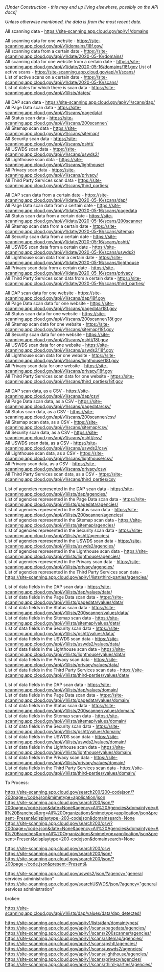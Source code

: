 _[Under Construction - this may end up living elsewhere, possibly on the API docs]_

_Unless otherwise mentioned, the data is from the most recent date._

All scanning data - https://site-scanning.app.cloud.gov/api/v1/domains  

All scanning data for one website - https://site-scanning.app.cloud.gov/api/v1/domains/18f.gov/  
All scanning data from a certain date - https://site-scanning.app.cloud.gov/api/v1/date/2020-05-16/domains/  
All scanning data for one website from a certain date - https://site-scanning.app.cloud.gov/api/v1/date/2020-05-16/domains/18f.gov
List of active scans - https://site-scanning.app.cloud.gov/api/v1/scans/  
List of active scans on a certain date - https://site-scanning.app.cloud.gov/api/v1/date/2020-05-16/scans/  
List of dates for which there is scan data - https://site-scanning.app.cloud.gov/api/v1/lists/dates/  

All DAP scan data - https://site-scanning.app.cloud.gov/api/v1/scans/dap/  
All Page Data scan data - https://site-scanning.app.cloud.gov/api/v1/scans/pagedata/  
All Status scan data - https://site-scanning.app.cloud.gov/api/v1/scans/200scanner/  
All Sitemap scan data - https://site-scanning.app.cloud.gov/api/v1/scans/sitemap/  
All Security scan data - https://site-scanning.app.cloud.gov/api/v1/scans/pshtt/  
All USWDS scan data - https://site-scanning.app.cloud.gov/api/v1/scans/uswds2/  
All Lighthouse scan data - https://site-scanning.app.cloud.gov/api/v1/scans/lighthouse/  
All Privacy scan data - https://site-scanning.app.cloud.gov/api/v1/scans/privacy/  
All Third Party Services scan data - https://site-scanning.app.cloud.gov/api/v1/scans/third_parties/  

All DAP scan data from a certain date - https://site-scanning.app.cloud.gov/api/v1/date/2020-05-16/scans/dap/  
All Page Data scan data from a certain date - https://site-scanning.app.cloud.gov/api/v1/date/2020-05-16/scans/pagedata  
All Status scan data from a certain date - https://site-scanning.app.cloud.gov/api/v1/date/2020-05-16/scans/200scanner  
All Sitemap scan data from a certain date - https://site-scanning.app.cloud.gov/api/v1/date/2020-05-16/scans/sitemap  
All Security scan data from a certain date - https://site-scanning.app.cloud.gov/api/v1/date/2020-05-16/scans/pshtt/  
All USWDS scan data from a certain date - https://site-scanning.app.cloud.gov/api/v1/date/2020-05-16/scans/uswds2/  
All Lighthouse scan data from a certain date - https://site-scanning.app.cloud.gov/api/v1/date/2020-05-16/scans/lighthouse  
All Privacy scan data from a certain date - https://site-scanning.app.cloud.gov/api/v1/date/2020-05-16/scans/privacy  
All Third Party Services scan data from a certain date - https://site-scanning.app.cloud.gov/api/v1/date/2020-05-16/scans/third_parties/  
  

All DAP scan data for one website - https://site-scanning.app.cloud.gov/api/v1/scans/dap/18f.gov  
All Page Data scan data for one website - https://site-scanning.app.cloud.gov/api/v1/scans/pagedata/18f.gov  
All Status scan data for one website - https://site-scanning.app.cloud.gov/api/v1/scans/200scanner/18f.gov  
All Sitemap scan data for one website - https://site-scanning.app.cloud.gov/api/v1/scans/sitemap/18f.gov  
All Security scan data for one website - https://site-scanning.app.cloud.gov/api/v1/scans/pshtt/18f.gov  
All USWDS scan data for one website - https://site-scanning.app.cloud.gov/api/v1/scans/uswds2/18f.gov  
All Lighthouse scan data for one website - https://site-scanning.app.cloud.gov/api/v1/scans/lighthouse/18f.gov  
All Privacy scan data for one website - https://site-scanning.app.cloud.gov/api/v1/scans/privacy/18f.gov  
All Third Party Services scan data for one website - https://site-scanning.app.cloud.gov/api/v1/scans/third_parties/18f.gov  

All DAP scan data, as a CSV - https://site-scanning.app.cloud.gov/api/v1/scans/dap/csv/  
All Page Data scan data, as a CSV  - https://site-scanning.app.cloud.gov/api/v1/scans/pagedata/csv/  
All Status scan data, as a CSV  - https://site-scanning.app.cloud.gov/api/v1/scans/200scanner/csv/  
All Sitemap scan data, as a CSV  - https://site-scanning.app.cloud.gov/api/v1/scans/sitemap/csv/  
All Security scan data, as a CSV  - https://site-scanning.app.cloud.gov/api/v1/scans/pshtt/csv/  
All USWDS scan data, as a CSV  - https://site-scanning.app.cloud.gov/api/v1/scans/uswds2/csv/  
All Lighthouse scan data, as a CSV  - https://site-scanning.app.cloud.gov/api/v1/scans/lighthouse/csv/  
All Privacy scan data, as a CSV  - https://site-scanning.app.cloud.gov/api/v1/scans/privacy/csv/  
All Third Party Services scan data, as a CSV  - https://site-scanning.app.cloud.gov/api/v1/scans/third_parties/csv  

List of agencies represented in the DAP scan data - https://site-scanning.app.cloud.gov/api/v1/lists/dap/agencies/  
List of agencies represented in the Page Data scan data - https://site-scanning.app.cloud.gov/api/v1/lists/pagedata/agencies/  
List of agencies represented in the Status scan data - https://site-scanning.app.cloud.gov/api/v1/lists/200scanner/agencies/  
List of agencies represented in the Sitemap scan data - https://site-scanning.app.cloud.gov/api/v1/lists/sitemap/agencies/  
List of agencies represented in the Security scan data - https://site-scanning.app.cloud.gov/api/v1/lists/pshtt/agencies/  
List of agencies represented in the USWDS scan data - https://site-scanning.app.cloud.gov/api/v1/lists/uswds2/agencies/  
List of agencies represented in the Lighthouse scan data - https://site-scanning.app.cloud.gov/api/v1/lists/lighthouse/agencies/  
List of agencies represented in the Privacy scan data - https://site-scanning.app.cloud.gov/api/v1/lists/privacy/agencies/  
List of agencies represented in the Third Party Services scan data - https://site-scanning.app.cloud.gov/api/v1/lists/third-parties/agencies/  

List of data fields in the DAP scan data - https://site-scanning.app.cloud.gov/api/v1/lists/dap/values/data/  
List of data fields in the Page Data scan data - https://site-scanning.app.cloud.gov/api/v1/lists/pagedata/values/data/  
List of data fields in the Status scan data - https://site-scanning.app.cloud.gov/api/v1/lists/200scanner/values/data/  
List of data fields in the Sitemap scan data - https://site-scanning.app.cloud.gov/api/v1/lists/sitemap/values/data/  
List of data fields in the Security scan data - https://site-scanning.app.cloud.gov/api/v1/lists/pshtt/values/data/  
List of data fields in the USWDS scan data - https://site-scanning.app.cloud.gov/api/v1/lists/uswds2/values/data/  
List of data fields in the Lighthouse scan data - https://site-scanning.app.cloud.gov/api/v1/lists/lighthouse/values/data/  
List of data fields in the Privacy scan data - https://site-scanning.app.cloud.gov/api/v1/lists/privacy/values/data/  
List of data fields in the Third Party Services scan data - https://site-scanning.app.cloud.gov/api/v1/lists/third-parties/values/data/  

List of data fields in the DAP scan data - https://site-scanning.app.cloud.gov/api/v1/lists/dap/values/domain/  
List of data fields in the Page Data scan data - https://site-scanning.app.cloud.gov/api/v1/lists/pagedata/values/domain/  
List of data fields in the Status scan data - https://site-scanning.app.cloud.gov/api/v1/lists/200scanner/values/domain/  
List of data fields in the Sitemap scan data - https://site-scanning.app.cloud.gov/api/v1/lists/sitemap/values/domain/  
List of data fields in the Security scan data - https://site-scanning.app.cloud.gov/api/v1/lists/pshtt/values/domain/  
List of data fields in the USWDS scan data - https://site-scanning.app.cloud.gov/api/v1/lists/uswds2/values/domain/  
List of data fields in the Lighthouse scan data - https://site-scanning.app.cloud.gov/api/v1/lists/lighthouse/values/domain/  
List of data fields in the Privacy scan data - https://site-scanning.app.cloud.gov/api/v1/lists/privacy/values/domain/  
List of data fields in the Third Party Services scan data - https://site-scanning.app.cloud.gov/api/v1/lists/third-parties/values/domain/  






To Process: 

https://site-scanning.app.cloud.gov/search200/200-codejson/?200page=/code.json&mimetype=application/json  
https://site-scanning.app.cloud.gov/search200/json/?200page=/code.json&date=None&agency=All%20Agencies&domaintype=All%20Branches&org=All%20Organizations&mimetype=application/json&present=Present&displaytype=200-codejson&domainsearch=None
https://site-scanning.app.cloud.gov/search200/csv/?200page=/code.json&date=None&agency=All%20Agencies&domaintype=All%20Branches&org=All%20Organizations&mimetype=application/json&present=Present&displaytype=200-codejson&domainsearch=None

https://site-scanning.app.cloud.gov/search200/csv/  
https://site-scanning.app.cloud.gov/search200/json/  
https://site-scanning.app.cloud.gov/search200/json/?200page=/code.json&present=Present&  

https://site-scanning.app.cloud.gov/uswds2/json/?agency="general services administration"  
https://site-scanning.app.cloud.gov/searchUSWDS/json/?agency="general services administration"  


broken: 

https://site-scanning.app.cloud.gov/api/v1/lists/dap/values/data/dap_detected/  

https://site-scanning.app.cloud.gov/api/v1/lists/dap/domaintypes/  
https://site-scanning.app.cloud.gov/api/v1/scans/pagedata/agencies/  
https://site-scanning.app.cloud.gov/api/v1/scans/200scanner/agencies/  
https://site-scanning.app.cloud.gov/api/v1/scans/sitemap/agencies/  
https://site-scanning.app.cloud.gov/api/v1/scans/pshtt/agencies/  
https://site-scanning.app.cloud.gov/api/v1/scans/uswds2/agencies/  
https://site-scanning.app.cloud.gov/api/v1/scans/lighthouse/agencies/  
https://site-scanning.app.cloud.gov/api/v1/scans/privacy/agencies/  
https://site-scanning.app.cloud.gov/api/v1/scans/third-parties/agencies/  



